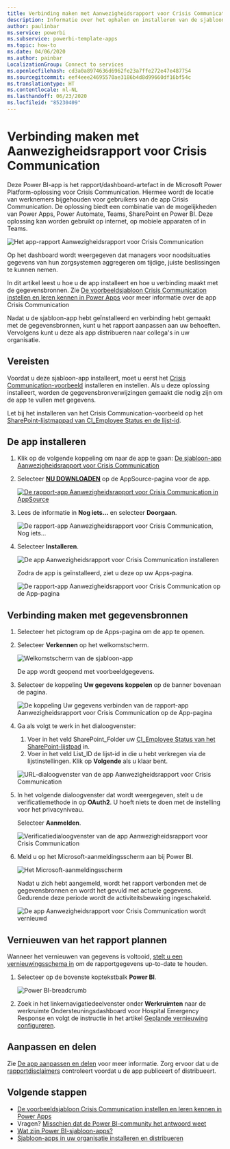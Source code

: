 ```yaml
---
title: Verbinding maken met Aanwezigheidsrapport voor Crisis Communication
description: Informatie over het ophalen en installeren van de sjabloon-app COVID-19-aanwezigheidsrapport voor Crisis Communication en het maken van verbinding met gegevens
author: paulinbar
ms.service: powerbi
ms.subservice: powerbi-template-apps
ms.topic: how-to
ms.date: 04/06/2020
ms.author: painbar
LocalizationGroup: Connect to services
ms.openlocfilehash: cd3a0a8974636d6962fe23a7ffe272e47e487754
ms.sourcegitcommit: eef4eee24695570ae3186b4d8d99660df16bf54c
ms.translationtype: HT
ms.contentlocale: nl-NL
ms.lasthandoff: 06/23/2020
ms.locfileid: "85230409"
---
```

# <a name="connect-to-the-crisis-communication-presence-report"></a>Verbinding maken met Aanwezigheidsrapport voor Crisis Communication

Deze Power BI-app is het rapport/dashboard-artefact in de Microsoft Power Platform-oplossing voor Crisis Communication. Hiermee wordt de locatie van werknemers bijgehouden voor gebruikers van de app Crisis Communication. De oplossing biedt een combinatie van de mogelijkheden van Power Apps, Power Automate, Teams, SharePoint en Power BI. Deze oplossing kan worden gebruikt op internet, op mobiele apparaten of in Teams.

![Het app-rapport Aanwezigheidsrapport voor Crisis Communication](media/service-connect-to-crisis-communication-presence-report/service-crisis-communication-presence-report.png)

Op het dashboard wordt weergegeven dat managers voor noodsituaties gegevens van hun zorgsystemen aggregeren om tijdige, juiste beslissingen te kunnen nemen.

In dit artikel leest u hoe u de app installeert en hoe u verbinding maakt met de gegevensbronnen. Zie [De voorbeeldsjabloon Crisis Communication instellen en leren kennen in Power Apps](https://docs.microsoft.com/powerapps/maker/canvas-apps/sample-crisis-communication-app) voor meer informatie over de app Crisis Communication

Nadat u de sjabloon-app hebt geïnstalleerd en verbinding hebt gemaakt met de gegevensbronnen, kunt u het rapport aanpassen aan uw behoeften. Vervolgens kunt u deze als app distribueren naar collega's in uw organisatie.

## <a name="prerequisites"></a>Vereisten

Voordat u deze sjabloon-app installeert, moet u eerst het [Crisis Communication-voorbeeld](https://docs.microsoft.com/powerapps/maker/canvas-apps/sample-crisis-communication-app) installeren en instellen. Als u deze oplossing installeert, worden de gegevensbronverwijzingen gemaakt die nodig zijn om de app te vullen met gegevens.

Let bij het installeren van het Crisis Communication-voorbeeld op het [SharePoint-lijstmappad van CI_Employee Status en de lijst-id](https://docs.microsoft.com/powerapps/maker/canvas-apps/sample-crisis-communication-app#monitor-office-absences-with-power-bi).

## <a name="install-the-app"></a>De app installeren

1. Klik op de volgende koppeling om naar de app te gaan: [De sjabloon-app Aanwezigheidsrapport voor Crisis Communication](https://appsource.microsoft.com/en-us/product/power-bi/pbi-contentpacks.crisiscomms)

1. Selecteer [**NU DOWNLOADEN**](https://appsource.microsoft.com/en-us/product/power-bi/pbi-contentpacks.crisiscomms) op de AppSource-pagina voor de app.

    [![De rapport-app Aanwezigheidsrapport voor Crisis Communication in AppSource](media/service-connect-to-crisis-communication-presence-report/service-crisis-communication-presence-report-app-appsource-get-it-now.png)](https://appsource.microsoft.com/en-us/product/power-bi/pbi-contentpacks.crisiscomms)

1. Lees de informatie in **Nog iets...** en selecteer **Doorgaan**.

    ![De rapport-app Aanwezigheidsrapport voor Crisis Communication, Nog iets...](media/service-connect-to-crisis-communication-presence-report/service-crisis-communication-presence-report-1-more-thing.png)

1. Selecteer **Installeren**. 

    ![De app Aanwezigheidsrapport voor Crisis Communication installeren](media/service-connect-to-crisis-communication-presence-report/service-crisis-communication-presence-report-select-install.png)

    Zodra de app is geïnstalleerd, ziet u deze op uw Apps-pagina.

   ![De rapport-app Aanwezigheidsrapport voor Crisis Communication op de App-pagina](media/service-connect-to-crisis-communication-presence-report/service-crisis-communication-presence-report-app-apps-page-icon.png)

## <a name="connect-to-data-sources"></a>Verbinding maken met gegevensbronnen

1. Selecteer het pictogram op de Apps-pagina om de app te openen.

1. Selecteer **Verkennen** op het welkomstscherm.

   ![Welkomstscherm van de sjabloon-app](media/service-connect-to-crisis-communication-presence-report/service-crisis-communication-presence-report-app-splash-screen.png)

   De app wordt geopend met voorbeeldgegevens.

1. Selecteer de koppeling **Uw gegevens koppelen** op de banner bovenaan de pagina.

   ![De koppeling Uw gegevens verbinden van de rapport-app Aanwezigheidsrapport voor Crisis Communication op de App-pagina](media/service-connect-to-crisis-communication-presence-report/service-crisis-communication-presence-report-app-connect-data.png)

1. Ga als volgt te werk in het dialoogvenster:
   1. Voer in het veld SharePoint_Folder uw [CI_Employee Status van het SharePoint-lijstpad](https://docs.microsoft.com/powerapps/maker/canvas-apps/sample-crisis-communication-app#monitor-office-absences-with-power-bi) in.
   1. Voer in het veld List_ID de lijst-id in die u hebt verkregen via de lijstinstellingen. Klik op **Volgende** als u klaar bent.

   ![URL-dialoogvenster van de app Aanwezigheidsrapport voor Crisis Communication](media/service-connect-to-crisis-communication-presence-report/service-crisis-communication-presence-report-app-url-dialog.png)

1. In het volgende dialoogvenster dat wordt weergegeven, stelt u de verificatiemethode in op **OAuth2**. U hoeft niets te doen met de instelling voor het privacyniveau.

   Selecteer **Aanmelden**.

   ![Verificatiedialoogvenster van de app Aanwezigheidsrapport voor Crisis Communication](media/service-connect-to-crisis-communication-presence-report/service-crisis-communication-presence-report-app-authentication-dialog.png)

1. Meld u op het Microsoft-aanmeldingsscherm aan bij Power BI.

   ![Het Microsoft-aanmeldingsscherm](media/service-connect-to-crisis-communication-presence-report/service-crisis-communication-presence-report-app-microsoft-login.png)

   Nadat u zich hebt aangemeld, wordt het rapport verbonden met de gegevensbronnen en wordt het gevuld met actuele gegevens. Gedurende deze periode wordt de activiteitsbewaking ingeschakeld.

   ![De app Aanwezigheidsrapport voor Crisis Communication wordt vernieuwd](media/service-connect-to-crisis-communication-presence-report/service-crisis-communication-presence-report-app-refresh-monitor.png)

## <a name="schedule-report-refresh"></a>Vernieuwen van het rapport plannen

Wanneer het vernieuwen van gegevens is voltooid, [stelt u een vernieuwingsschema in](../connect-data/refresh-scheduled-refresh.md) om de rapportgegevens up-to-date te houden.

1. Selecteer op de bovenste koptekstbalk **Power BI**.

   ![Power BI-breadcrumb](media/service-connect-to-crisis-communication-presence-report/service-crisis-communication-presence-report-app-powerbi-breadcrumb.png)

1. Zoek in het linkernavigatiedeelvenster onder **Werkruimten** naar de werkruimte Ondersteuningsdashboard voor Hospital Emergency Response en volgt de instructie in het artikel [Geplande vernieuwing configureren](../connect-data/refresh-scheduled-refresh.md).

## <a name="customize-and-share"></a>Aanpassen en delen

Zie [De app aanpassen en delen](../connect-data/service-template-apps-install-distribute.md#customize-and-share-the-app) voor meer informatie. Zorg ervoor dat u de [rapportdisclaimers](../create-reports/sample-covid-19-us.md#disclaimers) controleert voordat u de app publiceert of distribueert.

## <a name="next-steps"></a>Volgende stappen
* [De voorbeeldsjabloon Crisis Communication instellen en leren kennen in Power Apps](https://docs.microsoft.com/powerapps/maker/canvas-apps/sample-crisis-communication-app)
* Vragen? [Misschien dat de Power BI-community het antwoord weet](https://community.powerbi.com/)
* [Wat zijn Power BI-sjabloon-apps?](../connect-data/service-template-apps-overview.md)
* [Sjabloon-apps in uw organisatie installeren en distribueren](../connect-data/service-template-apps-install-distribute.md)
